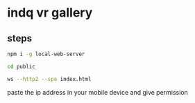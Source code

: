 # indq vr gallery

## steps 
``` sh
npm i -g local-web-server

cd public 

ws --http2 --spa index.html
```

paste the ip address in your mobile device and give permission 
